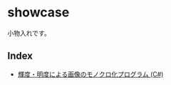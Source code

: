 # showcase
小物入れです。

## Index
- [輝度・明度による画像のモノクロ化プログラム (C#)](https://github.com/ryokohbato/showcase/tree/main/Brightness_Luminance)
